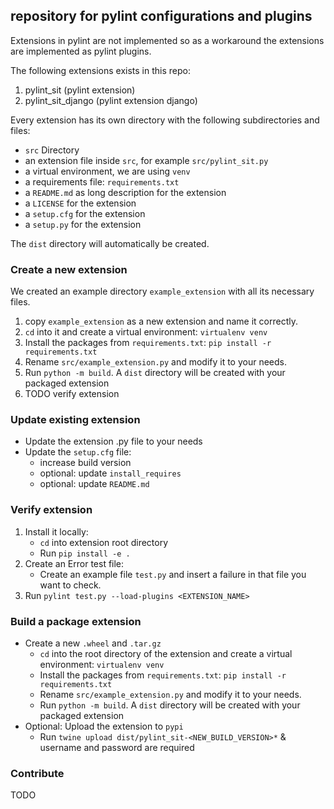 ## repository for pylint configurations and plugins

Extensions in pylint are not implemented so as a workaround the extensions are implemented as pylint plugins. 

The following extensions exists in this repo:

1. pylint_sit (pylint extension)
2. pylint_sit_django (pylint extension django)

Every extension has its own directory with the following subdirectories and files:

- `src` Directory
- an extension file inside `src`, for example ``src/pylint_sit.py``
- a virtual environment, we are using ``venv``
- a requirements file: ``requirements.txt``
- a `README.md` as long description for the extension
- a `LICENSE` for the extension
- a `setup.cfg` for the extension
- a `setup.py` for the extension

The ``dist`` directory will automatically be created.

### Create a new extension

We created an example directory ``example_extension`` with all its necessary files.
1. copy ``example_extension`` as a new extension and name it correctly.
2. ``cd`` into it and create a virtual environment: `virtualenv venv`
3. Install the packages from ``requirements.txt``: `pip install -r requirements.txt`
4. Rename ``src/example_extension.py`` and modify it to your needs.
5. Run ``python -m build``. A `dist` directory will be created with your packaged extension
7. TODO verify extension


### Update existing extension

- Update the extension .py file to your needs
- Update the ``setup.cfg`` file:
  - increase build version
  - optional: update ``install_requires``
  - optional: update ``README.md``

### Verify extension
1. Install it locally: 
   - ``cd`` into extension root directory
   - Run ``pip install -e .``
2. Create an Error test file:
   - Create an example file `test.py` and insert a failure in that file you want to check. 
3. Run ``pylint test.py --load-plugins <EXTENSION_NAME>``

### Build a package extension

- Create a new ``.wheel`` and ``.tar.gz``
  - ``cd`` into the root directory of the extension and create a virtual environment: `virtualenv venv`
  - Install the packages from ``requirements.txt``: `pip install -r requirements.txt`
  - Rename ``src/example_extension.py`` and modify it to your needs.
  - Run ``python -m build``. A `dist` directory will be created with your packaged extension
- Optional: Upload the extension to ``pypi``
  - Run ``twine upload dist/pylint_sit-<NEW_BUILD_VERSION>*`` & username and password are required


### Contribute
TODO